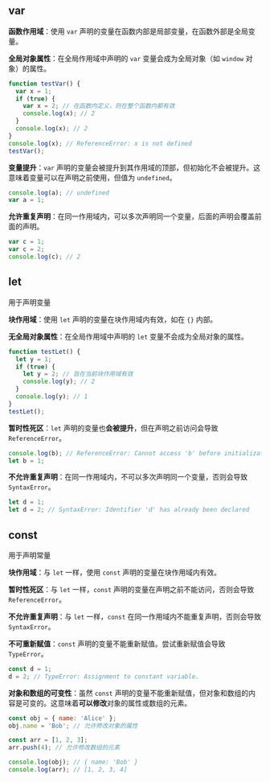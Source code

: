 ## var

**函数作用域**：使用 `var` 声明的变量在函数内部是局部变量，在函数外部是全局变量。

**全局对象属性**：在全局作用域中声明的 `var` 变量会成为全局对象（如 `window` 对象）的属性。

``` javascript
function testVar() {
  var x = 1;
  if (true) {
    var x = 2; // 在函数内定义，则在整个函数内都有效
    console.log(x); // 2
  }
  console.log(x); // 2
}
console.log(x);	// ReferenceError: x is not defined
testVar();
```

**变量提升**：`var` 声明的变量会被提升到其作用域的顶部，但初始化不会被提升。这意味着变量可以在声明之前使用，但值为 `undefined`。

```javascript
console.log(a); // undefined
var a = 1;
```

**允许重复声明**：在同一作用域内，可以多次声明同一个变量，后面的声明会覆盖前面的声明。

```javascript
var c = 1;
var c = 2;
console.log(c); // 2
```



## let

用于声明变量

**块作用域**：使用 `let` 声明的变量在块作用域内有效，如在 `{}` 内部。

**无全局对象属性**：在全局作用域中声明的 `let` 变量不会成为全局对象的属性。

```javascript
function testLet() {
  let y = 1;
  if (true) {
    let y = 2; // 旨在当前块作用域有效
    console.log(y); // 2
  }
  console.log(y); // 1
}
testLet();
```

**暂时性死区**：`let` 声明的变量也**会被提升**，但在声明之前访问会导致 `ReferenceError`。

``` javascript
console.log(b); // ReferenceError: Cannot access 'b' before initialization
let b = 1;
```

**不允许重复声明**：在同一作用域内，不可以多次声明同一个变量，否则会导致 `SyntaxError`。

```javascript
let d = 1;
let d = 2; // SyntaxError: Identifier 'd' has already been declared
```



## const

用于声明常量

**块作用域**：与 `let` 一样，使用 `const` 声明的变量在块作用域内有效。

**暂时性死区**：与 `let` 一样，`const` 声明的变量在声明之前不能访问，否则会导致 `ReferenceError`。

**不允许重复声明**：与 `let` 一样，`const` 在同一作用域内不能重复声明，否则会导致 `SyntaxError`。

**不可重新赋值**：`const` 声明的变量不能重新赋值。尝试重新赋值会导致 `TypeError`。

``` javascript
const d = 1;
d = 2; // TypeError: Assignment to constant variable.
```

**对象和数组的可变性**：虽然 `const` 声明的变量不能重新赋值，但对象和数组的内容是可变的。这意味着**可以修改**对象的属性或数组的元素。

```javascript
const obj = { name: 'Alice' };
obj.name = 'Bob'; // 允许修改对象的属性

const arr = [1, 2, 3];
arr.push(4); // 允许修改数组的元素

console.log(obj); // { name: 'Bob' }
console.log(arr); // [1, 2, 3, 4]
```



